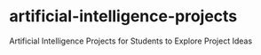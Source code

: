# artificial-intelligence-projects
Artificial Intelligence Projects for Students to Explore Project Ideas
